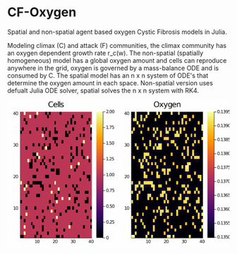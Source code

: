 # CF-Oxygen

Spatial and non-spatial agent based oxygen Cystic Fibrosis models in Julia. 

Modeling climax (C) and attack (F) communities, the climax community has an oxygen dependent growth rate r_c(w). The non-spatial (spatially homogeneous) model has a global oxygen amount and cells can reproduce anywhere in the grid, oxygen is governed by a mass-balance ODE and is consumed by C. The spatial model has an n x n system of ODE's that determine the oxygen amount in each space. Non-spatial version uses defualt Julia ODE solver, spatial solves the n x n system with RK4.

![](https://github.com/peteruhl2/CF-Oxygen/blob/avgs/Spatial%20Model/figs/thing.gif)
